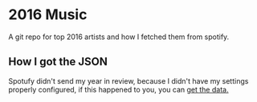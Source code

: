 # 2016 Music

A git repo for top 2016 artists and how I fetched them from spotify.

## How I got the JSON

Spotufy didn't send my year in review, because I didn't have my settings
properly configured, if this happened to you, you can
[get the data.](https://developer.spotify.com/web-api/console/get-current-user-top-artists-and-tracks/)
